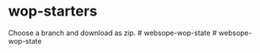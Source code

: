 # wop-starters

Choose a branch and download as zip.
#   w e b s o p e - w o p - s t a t e  
 #   w e b s o p e - w o p - s t a t e  
 
